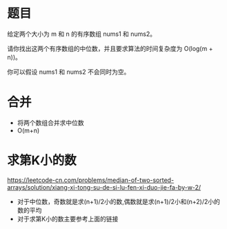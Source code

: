 # 题目
给定两个大小为 m 和 n 的有序数组 nums1 和 nums2。

请你找出这两个有序数组的中位数，并且要求算法的时间复杂度为 O(log(m + n))。

你可以假设 nums1 和 nums2 不会同时为空。

# 合并
* 将两个数组合并求中位数
* O(m+n)

# 求第K小的数
https://leetcode-cn.com/problems/median-of-two-sorted-arrays/solution/xiang-xi-tong-su-de-si-lu-fen-xi-duo-jie-fa-by-w-2/
* 对于中位数，奇数就是求(n+1)/2小的数,偶数就是求(n+1)/2小和(n+2)/2小的数的平均
* 对于求第K小的数主要参考上面的链接
